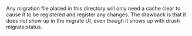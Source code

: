 Any migration file placed in this directory will only need a cache clear to
cause it to be registered and register any changes.  The drawback is that
it does not show up in the migrate UI, even though it shows up with
drush migrate:status.
